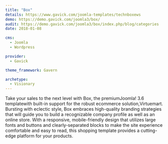 ```yaml
---
title: "Box"
details: https://www.gavick.com/joomla-templates/technboxews
demo: https://demo.gavick.com/joomla3/box/
audit: https://demo.gavick.com/joomla3/box/index.php/blog/categories
date: 2018-01-08

cms: 
  - Joomla
  - Wordpress

provider:
  - Gavick

theme_framework: Gavern

archetype:
  - Visionary
---
```


Take your sales to the next level with Box, the premiumJoomla! 3.6 templatewith built-in support for the robust ecommerce solution,Virtuemart. Bursting with eclectic style, Box embraces high-quality branding strategies that will guide you to build a recognizable company profile as well as an online store. With a responsive, mobile-friendly design that utilizes large fonts and buttons and clearly-separated blocks to make the site experience comfortable and easy to read, this shopping template provides a cutting-edge platform for your products.
